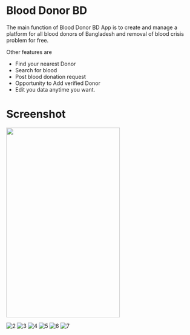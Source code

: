 # Blood Donor BD
The main function of Blood Donor BD App is to create and manage a platform for all blood donors of Bangladesh and removal of blood crisis problem for free.

Other features are
- Find your nearest Donor
- Search for blood
- Post blood donation request
- Opportunity to Add verified Donor
- Edit you data anytime you want.


# Screenshot
<img src="https://user-images.githubusercontent.com/98511373/151649411-c2650fe7-9126-4616-b7d7-dfe144e60b0a.png" width="300" height="500">
<img[2] src="(https://user-images.githubusercontent.com/98511373/151649447-fc952162-f901-491a-b8f8-d01be648d1a6.png" width="300" height="500">

![2](https://user-images.githubusercontent.com/98511373/151649447-fc952162-f901-491a-b8f8-d01be648d1a6.png)
![3](https://user-images.githubusercontent.com/98511373/151649456-b9428ecf-a67d-48c6-be1b-94293df76ebc.png)
![4](https://user-images.githubusercontent.com/98511373/151649462-f42e4d85-91cd-4403-a6c1-d8d91a8439b5.png)
![5](https://user-images.githubusercontent.com/98511373/151649475-457a167e-4052-4a42-8186-f34de9b3aaf7.png)
![6](https://user-images.githubusercontent.com/98511373/151649483-9eb1a774-0639-47ef-bfed-24281078f4ac.png)
![7](https://user-images.githubusercontent.com/98511373/151649487-ccc1856e-ea3a-45e1-838c-56eda923fe94.png)
